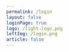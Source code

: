 ```yaml
---
permalink: /login
layout: false
loginPage: true
logo: /light-logo.png
leftImg: /login.png
article: false
---
```

